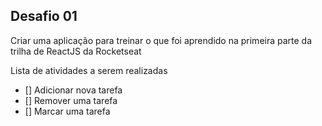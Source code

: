 ## Desafio 01

Criar uma aplicação para treinar o que foi aprendido na primeira parte da trilha de ReactJS da Rocketseat

Lista de atividades a serem realizadas

- [] Adicionar nova tarefa
- [] Remover uma tarefa
- [] Marcar uma tarefa